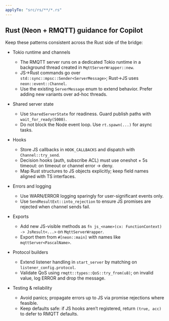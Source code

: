 ```yaml
---
applyTo: "src/rs/**/*.rs"
---
```


## Rust (Neon + RMQTT) guidance for Copilot

Keep these patterns consistent across the Rust side of the bridge:

- Tokio runtime and channels
  - The RMQTT server runs on a dedicated Tokio runtime in a background thread created in `MqttServerWrapper::new`.
  - JS→Rust commands go over `std::sync::mpsc::Sender<ServerMessage>`; Rust→JS uses `neon::event::Channel`.
  - Use the existing `ServerMessage` enum to extend behavior. Prefer adding new variants over ad-hoc threads.

- Shared server state
  - Use `SharedServerState` for readiness. Guard publish paths with `wait_for_ready(5000)`.
  - Do not block the Node event loop. Use `rt.spawn(...)` for async tasks.

- Hooks
  - Store JS callbacks in `HOOK_CALLBACKS` and dispatch with `Channel::try_send`.
  - Decision hooks (auth, subscribe ACL) must use oneshot + 5s timeout: on timeout or channel error → deny.
  - Map Rust structures to JS objects explicitly; keep field names aligned with TS interfaces.

- Errors and logging
  - Use WARN/ERROR logging sparingly for user-significant events only.
  - Use `SendResultExt::into_rejection` to ensure JS promises are rejected when channel sends fail.

- Exports
  - Add new JS-visible methods as `fn js_<name>(cx: FunctionContext) -> JsResult<...>` on `MqttServerWrapper`.
  - Export them from `#[neon::main]` with names like `mqttServer<PascalName>`.

- Protocol builders
  - Extend listener handling in `start_server` by matching on `listener_config.protocol`.
  - Validate QoS using `rmqtt::types::QoS::try_from(u8)`; on invalid value, log ERROR and drop the message.

- Testing & reliability
  - Avoid panics; propagate errors up to JS via promise rejections where feasible.
  - Keep defaults safe: if JS hooks aren’t registered, return `(true, acc)` to defer to RMQTT defaults.
